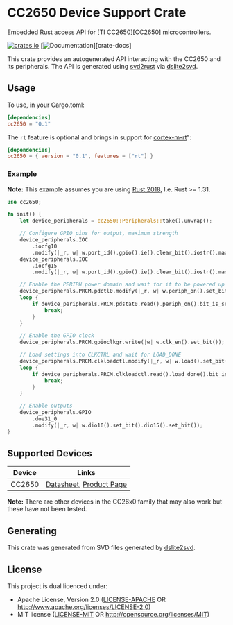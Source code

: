 # CC2650 Device Support Crate

Embedded Rust access API for [TI CC2650][CC2650] microcontrollers.

[![crates.io](https://img.shields.io/crates/v/cc2650.svg)](https://crates.io/crates/cc2650)
[![Documentation](https://docs.rs/cc2650/badge.svg)][crate-docs]

This crate provides an autogenerated API interacting with the CC2650 and its
peripherals. The API is generated using [svd2rust] via [dslite2svd].

## Usage

To use, in your Cargo.toml:

```toml
[dependencies]
cc2650 = "0.1"
```

The `rt` feature is optional and brings in support for [cortex-m-rt]":

```toml
[dependencies]
cc2650 = { version = "0.1", features = ["rt"] }
```

### Example

**Note:** This example assumes you are using [Rust 2018], I.e. Rust >= 1.31.

```rust
use cc2650;

fn init() {
    let device_peripherals = cc2650::Peripherals::take().unwrap();

    // Configure GPIO pins for output, maximum strength
    device_peripherals.IOC
        .iocfg10
        .modify(|_r, w| w.port_id().gpio().ie().clear_bit().iostr().max());
    device_peripherals.IOC
        .iocfg15
        .modify(|_r, w| w.port_id().gpio().ie().clear_bit().iostr().max());

    // Enable the PERIPH power domain and wait for it to be powered up
    device_peripherals.PRCM.pdctl0.modify(|_r, w| w.periph_on().set_bit());
    loop {
        if device_peripherals.PRCM.pdstat0.read().periph_on().bit_is_set() {
            break;
        }
    }

    // Enable the GPIO clock
    device_peripherals.PRCM.gpioclkgr.write(|w| w.clk_en().set_bit());

    // Load settings into CLKCTRL and wait for LOAD_DONE
    device_peripherals.PRCM.clkloadctl.modify(|_r, w| w.load().set_bit());
    loop {
        if device_peripherals.PRCM.clkloadctl.read().load_done().bit_is_set() {
            break;
        }
    }

    // Enable outputs
    device_peripherals.GPIO
        .doe31_0
        .modify(|_r, w| w.dio10().set_bit().dio15().set_bit());
}
```

## Supported Devices

| Device | Links                       |
| :----: | :-------------------------: |
| CC2650 | [Datasheet], [Product Page] |

**Note:** There are other devices in the CC26x0 family that may also work but
these have not been tested.

## Generating

This crate was generated from SVD files generated by [dslite2svd].

## License

This project is dual licenced under:

- Apache License, Version 2.0 ([LICENSE-APACHE](https://git.sr.ht/~wezm/cc2650/tree/master/LICENSE-APACHE) OR
  <http://www.apache.org/licenses/LICENSE-2.0>)
- MIT license ([LICENSE-MIT](https://git.sr.ht/~wezm/cc2650/tree/master/LICENSE-MIT) OR
  <http://opensource.org/licenses/MIT>)

[dslite2svd]: https://github.com/wezm/dslite2svd
[svd2rust]: https://github.com/rust-embedded/svd2rust
[cortex-m-rt]: https://crates.io/crates/cortex-m-rt
[Rust 2018]: https://doc.rust-lang.org/nightly/edition-guide/rust-2018/
[Product Page]: http://www.ti.com/product/CC2650
[Datasheet]: http://www.ti.com/lit/gpn/cc2650
